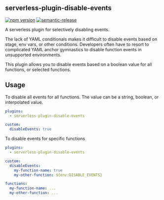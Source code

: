 serverless-plugin-disable-events
-----------------------

[![npm version](https://badge.fury.io/js/serverless-plugin-disable-events.svg)](https://badge.fury.io/js/serverless-plugin-disable-events)
[![semantic-release](https://img.shields.io/badge/%20%20%F0%9F%93%A6%F0%9F%9A%80-semantic--release-e10079.svg)](https://github.com/semantic-release/semantic-release)

A serverless plugin for selectively disabling events.

The lack of YAML conditionals makes it difficult to disable events based on stage, env vars, or other conditions.
Developers often have to resort to complicated YAML anchor gymnastics to disable function events in unsupported environments.

This plugin allows you to disable events based on a boolean value for all functions, or selected functions.

## Usage

To disable all events for all functions. The value can be a string, boolean, or interpolated value.

```yaml
plugins:
  - serverless-plugin-disable-events

custom:
  disableEvents: true
```

To disable events for specific functions

```yaml
plugins:
  - serverless-plugin-disable-events

custom:
  disableEvents:
    my-function-name: true
    my-other-function: ${env:DISABLE_EVENTS}

functions:
  my-function-name: ...
  my-other-function: ...
```
